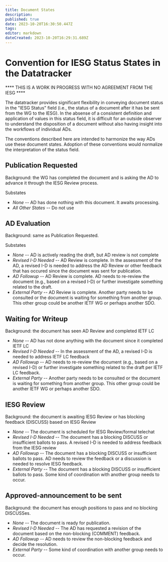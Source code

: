 ```yaml
---
title: Document States
description: 
published: true
date: 2023-10-20T16:30:50.447Z
tags: 
editor: markdown
dateCreated: 2023-10-20T16:29:31.689Z
---
```


# Convention for IESG Status States in the Datatracker

**** THIS IS A WORK IN PROGRESS WITH NO AGREEMENT FROM THE IESG ****

The datatracker provides significant flexibility in conveying document status in the "IESG Status" field (i.e., the status of a document after it has be sent from the WG to the IESG).  In the absense of a consistent definition and application of values in this status field, it is difficult for an outside observer to understand the disposition of a document without also having insight into the workflows of individual ADs.

The conventions described here are intended to harmonize the way ADs use these document states.  Adoption of these conventions would normalize the interpretation of the status field.

## Publication Requested

Background: the WG has completed the document and is asking the AD to advance it through the IESG Review process.

Substates
* *None* -- AD has done nothing with this document.  It awaits processing.
* *All Other States* -- Do not use


## AD Evaluation

Background: same as Publication Requested.

Substates
* *None* -- AD is actively reading the draft, but AD review is not complete
* *Revised I-D Needed* -- AD Review is complete.  In the assessment of the AD, a revised I-D is needed to address the AD Review or other feedback that has occured since the document was sent for publication.
* *AD Followup* -- AD Review is complete.  AD needs to re-review the document (e.g., based on a revised I-D) or further investigate something related to the draft.
* *External Party* -- AD Review is complete.  Another party needs to be consulted or the document is waiting for something from another group.  This other group could be another IETF WG or perhaps another SDO.

## Waiting for Writeup

Background: the document has seen AD Review and completed IETF LC

* *None* -- AD has not done anything with the document since it completed IETF LC
* *Revised I-D Needed* -- In the assessment of the AD, a revised I-D is needed to address IETF LC feedback
* *AD Followup* -- AD needs to re-review the document (e.g., based on a revised I-D) or further investigate something related to the draft per IETF LC feedback.
* *External Party* -- Another party needs to be consulted or the document is waiting for something from another group.  This other group could be another IETF WG or perhaps another SDO.

## IESG Review

Background: the document is awaiting IESG Review or has blocking feedback (DISCUSS) based on IESG Review

* *None* -- The document is scheduled for IESG Review/formal telechat
* *Revised I-D Needed* -- The document has a blocking DISCUSS or insufficient ballots to pass. A revised I-D is needed to address feedback from the IESG review
* *AD Followup* -- The document has a blocking DISCUSS or insufficient ballots to pass.  AD needs to review the feedback or a discussion is needed to resolve IESG feedback.
* *External Party* -- The document has a blocking DISCUSS or insufficient ballots to pass.  Some kind of coordination with another group needs to occur.

## Approved-announcement to be sent

Background: the document has enough positions to pass and no blocking DISCUSSes.  

* *None* -- The document is ready for publication.  
* *Revised I-D Needed* -- The AD has requested a revision of the document based on the non-blocking (COMMENT) feedback.
* *AD Followup* -- AD needs to review the non-blocking feedback and decide the resolution.
* *External Party* -- Some kind of coordination with another group needs to occur.

